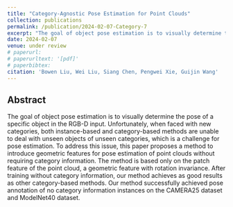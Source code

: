 ```yaml
---
title: "Category-Agnostic Pose Estimation for Point Clouds"
collection: publications
permalink: /publication/2024-02-07-Category-7
excerpt: "The goal of object pose estimation is to visually determine the pose of a specific object in the RGB-D input. Unfortunately, when faced with new categories, both instance-based and category-based methods are unable to deal with unseen objects of unseen categories, which is a challenge for pose estimation. ..."
date: 2024-02-07
venue: under review
# paperurl: 
# paperurltext: '[pdf]'
# paperbibtex: 
citation: 'Bowen Liu, Wei Liu, Siang Chen, Pengwei Xie, Guijin Wang'
---
```

## Abstract

The goal of object pose estimation is to visually determine the pose of a specific object in the RGB-D input. Unfortunately, when faced with new categories, both instance-based and category-based methods are unable to deal with unseen objects of unseen categories, which is a challenge for pose estimation. To address this issue, this paper proposes a method to introduce geometric features for pose estimation of point clouds without requiring category information. The method is based only on the patch feature of the point cloud, a geometric feature with rotation invariance. After training without category information, our method achieves as good results as other category-based methods. Our method successfully achieved pose annotation of no category information instances on the CAMERA25 dataset and ModelNet40 dataset.
